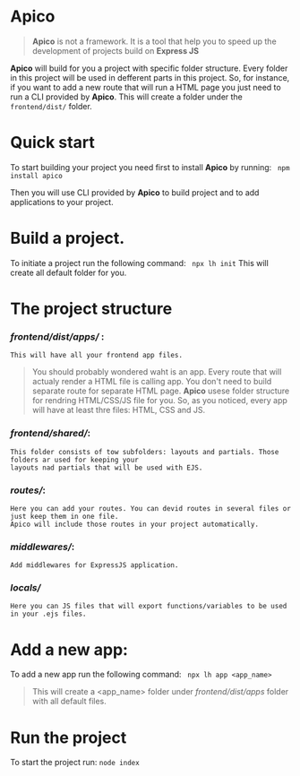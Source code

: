 # Apico

> **Apico** is not a framework.  It is a tool that help you to speed up the development of 
> projects build on **Express JS**


**Apico** will build for you a project with specific folder structure. Every folder in this project will be used in defferent parts in this project.
So, for instance, if you want to add a new route that will run a HTML page you just need to run a CLI provided by **Apico**. This will create a folder under the `frontend/dist/`  folder.

# Quick start
To start building your project you need first to install **Apico** by running:
		` npm install apico`
	
Then you will use CLI provided by **Apico** to build project and to add applications to your project.

# Build a project.
To initiate a project run the following command:
` npx lh init`
This will create all default folder for you.

# The project structure
### *frontend/dist/apps/* : 
	This will have all your frontend app files.
		

> You should probably wondered waht is an app. Every route that will actualy render a HTML file is calling app.
> You don't need to build separate route for separate HTML page. **Apico**  usese folder structure for rendring HTML/CSS/JS file for you. So, as you noticed, every app will have at least thre files: HTML, CSS and JS.

### *frontend/shared/*:
	This folder consists of tow subfolders: layouts and partials. Those folders ar used for keeping your
	layouts nad partials that will be used with EJS.

### *routes/*:
	Here you can add your routes. You can devid routes in several files or just keep them in one file.
	Apico will include those routes in your project automatically.

### *middlewares/*:
	Add middlewares for ExpressJS application.

### *locals/*
	Here you can JS files that will export functions/variables to be used in your .ejs files.

# Add a new app:
To add a new app run the following command: ` npx lh app <app_name>`

> This will create a <app_name> folder under *frontend/dist/apps*  folder with all default files.

 

# Run the project
To start the project run: ` node index `